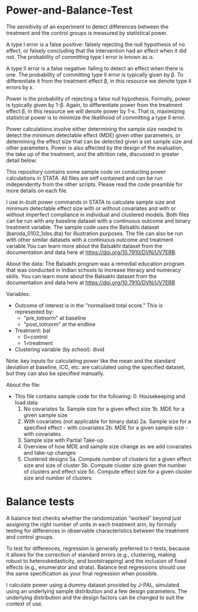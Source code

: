 # Power-and-Balance-Test

The sensitivity of an experiment to detect differences between the treatment and the control groups is measured by statistical power.  

A type I error is a false positive: falsely rejecting the null hypothesis of no effect, or falsely concluding that the intervention had an effect when it did not. The probability of committing type I error is known as α.

A type II error is a false negative: failing to detect an effect when there is one. The probability of committing type II error is typically given by β. To differentiate it from the treatment effect β, in this resource we denote type II errors by κ.

Power is the probability of rejecting a false null hypothesis. Formally, power is typically given by 1-β. Again, to differentiate power from the treatment effect β, in this resource we will denote power by 1-κ. That is, maximizing statistical power is to minimize the likelihood of committing a type II error. 

Power calculations involve either determining the sample size needed to detect the minimum detectable effect (MDE) given other parameters, or determining the effect size that can be detected given a set sample size and other parameters. Power is also affected by the design of the evaluation, the take up of the treatment, and the attrition rate, discussed in greater detail below. 

This repository contains some sample code on conducting power calculations in STATA. All files are self contained and can be run independently from the other scripts. Please read the code preamble for more details on each file. 

I use in-built power commands in STATA to calculate sample size and minimum detectable effect size with or without covariates and with or without imperfect compliance in individual and clustered models. Both files can be run with any baseline dataset with a continuous outcome and binary treatment variable. 
The sample code uses the Balsakhi dataset (baroda_0102_1obs.dta) for illustration purposes. The file can also be run with other similar datasets with a continuous outcome and treatment variable.You can learn more about the Balsakhi dataset from the documentation and data here at https://doi.org/10.7910/DVN/UV7ERB.

About the data: The Balsakhi program was a remedial education program that was conducted in Indian schools to increase literacy and numeracy skills. 
You can learn more about the Balsakhi dataset from the documentation and data here at https://doi.org/10.7910/DVN/UV7ERB

Variables:
- Outcome of interest is in the "normalised total score." This is represented by: 
	- "pre_totnorm" at baseline
	- "post_totnorm" at the endline
- Treatment: bal
	- 0=control
	- 1=treatment
- Clustering variable (by school): divid

Note: key inputs for calculating power like the mean and the standard deviation at baseline, ICC, etc. are calculated 
using the specified dataset, but they can also be specified manually.

About the file:
- This file contains sample code for the following:
	0. Housekeeping and load data
	1. No covariates
		1a. Sample size for a given effect size
		1b. MDE for a given sample size
	2. With covariates (not applicable for binary data)
		2a. Sample size for a specified effect - with covariates 
		2b. MDE for a given sample size - with covariates
	3. Sample size with Partial Take-up
	4. Overview of how MDE and sample size change as we add covariates and take-up changes
	5. Clustered designs
		5a. Compute number of clusters for a given effect size and size of cluster 
		5b. Compute cluster size given the number of clusters and effect size 
		5c. Compute effect size for a given cluster size and number of clusters


# Balance tests
A balance test checks whether the randomization “worked” beyond just assigning the right number of units in each treatment arm, by formally testing for differences in observable characteristics between the treatment and control groups. 

To test for differences, regression is generally preferred to t-tests, because it allows for the correction of standard errors (e.g., clustering, making robust to heteroskedasticity, and bootstrapping) and the inclusion of fixed effects (e.g., enumerator and strata). Balance test regressions should use the same specification as your final regression when possible. 

I calculate power using a dummy dataset provided by J-PAL, simulated using an underlying sample distribution and a few design parameters. The underlying distribution and the design factors can be changed to suit the context of use.

